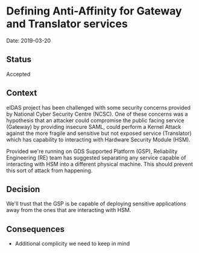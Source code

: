 # Defining Anti-Affinity for Gateway and Translator services

Date: 2019-03-20

## Status

Accepted

## Context

eIDAS project has been challenged with some security concerns provided by
National Cyber Security Centre (NCSC). One of these concerns was a hypothesis
that an attacker could compromise the public facing service (Gateway) by
providing insecure SAML, could perform a Kernel Attack against the more fragile
and sensitive but not exposed service (Translator) which has capability to
interacting with Hardware Security Module (HSM).

Provided we're running on GDS Supported Platform (GSP), Reliability Engineering
(RE) team has suggested separating any service capable of interacting with HSM
into a different physical machine. This should prevent this sort of attack from
happening.

## Decision

We'll trust that the GSP is be capable of deploying sensitive applications away
from the ones that are interacting with HSM.

## Consequences

- Additional complicity we need to keep in mind

